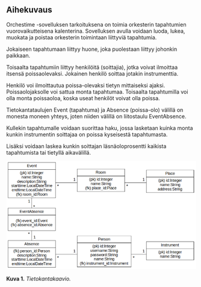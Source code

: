## Aihekuvaus

Orchestime -sovelluksen tarkoituksena on toimia orkesterin tapahtumien vuorovaikutteisena kalenterina. Sovelluksen avulla voidaan luoda, lukea, muokata ja poistaa orkesterin toimintaan liittyviä tapahtumia.

Jokaiseen tapahtumaan liittyy huone, joka puolestaan liittyy johonkin paikkaan.

Toisaalta tapahtumiin liittyy henkilöitä (soittajia), jotka voivat ilmoittaa itsensä poissaolevaksi. Jokainen henkilö soittaa jotakin instrumenttia.

Henkilö voi ilmoittautua poissa-olevaksi tietyn mittaiseksi ajaksi. Poissaolojaksolle voi sattua monta tapahtumaa. Toisaalta tapahtumilla voi olla monta poissaoloa, koska useat henkilöt voivat olla poissa.

Tietokantataulujen Event (tapahtuma) ja Absence (poissa-olo) välillä on monesta moneen yhteys, joten niiden välillä on liitostaulu EventAbsence.

Kullekin tapahtumalle voidaan suorittaa haku, jossa lasketaan kuinka monta kunkin instrumentin soittajaa on poissa kyseisestä tapahtumasta.

Lisäksi voidaan laskea kunkin soittajan läsnäoloprosentti kaikista tapahtumista tai tietyllä aikavälillä.

<img src="https://github.com/Robustic/Orchestime/blob/master/documentation/pictures/DatabaseChart.png" width="874">

**Kuva 1.** *Tietokantakaavio.*
